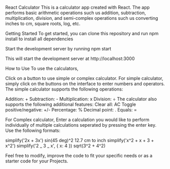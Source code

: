 React Calculator
This is a calculator app created with React.
The app performs basic arithmetic operations such us addition, subtraction, multiplication, division, and semi-complex operations such us converting inches to cm, square roots, log, etc.

Getting Started
To get started, you can clone this repository
and run npm install to install all dependencies

Start the development server by running
npm start

This will start the development server at http://localhost:3000

How to Use
To use the calculators,

Click on a button to use simple or complex calculator.
For simple calculator, simply click on the buttons on the interface to enter numbers and operators. The simple calculator supports the following operations:

Addition: +
Subtraction: -
Multiplication: x
Division: ÷
The calculator also supports the following additional features:
Clear all: AC
Toggle positive/negative: +/-
Percentage: %
Decimal point: .
Equals: =

For Complex calculator,
Enter a calculation you would like to perform individually of multiple calculations seperated by pressing the enter key.
Use the following formats:

simplify('2x + 3x')
sin(45 deg)^2
12.7 cm to inch
simplify('x^2 + x + 3 + x^2')
simplify('2 _ 3 _ x', { x: 4 })
sqrt(3^2 + 4^2)

Feel free to modify, improve the code to fit your specific needs or as a starter code for your Projects.
